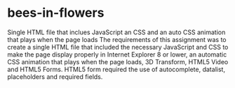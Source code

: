 # bees-in-flowers
Single HTML file that inclues JavaScript an CSS and an auto CSS animation that plays when the page loads
The requirements of this assignment was to create a single HTML file that included the necessary JavaScript and CSS to make the page display properly in Internet Explorer 8 or lower, an automatic CSS animation that plays when the page loads, 3D Transform, HTML5 Video and HTML5 Forms.
HTML5 form required the use of autocomplete, datalist, placeholders and required fields. 

